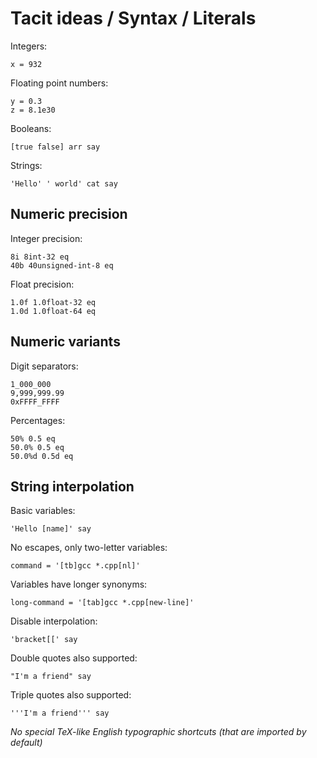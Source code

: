# Tacit ideas / Syntax / Literals

Integers:
```
x = 932
```

Floating point numbers:
```
y = 0.3
z = 8.1e30
```

Booleans:
```
[true false] arr say
```

Strings:
```
'Hello' ' world' cat say
```

## Numeric precision

Integer precision:
```
8i 8int-32 eq
40b 40unsigned-int-8 eq
```

Float precision:
```
1.0f 1.0float-32 eq
1.0d 1.0float-64 eq
```

## Numeric variants

Digit separators:
```
1_000_000
9,999,999.99
0xFFFF_FFFF
```

Percentages:
```
50% 0.5 eq
50.0% 0.5 eq
50.0%d 0.5d eq
```

## String interpolation

Basic variables:
```
'Hello [name]' say
```

No escapes, only two-letter variables:
```
command = '[tb]gcc *.cpp[nl]'
```

Variables have longer synonyms:
```
long-command = '[tab]gcc *.cpp[new-line]'
```

Disable interpolation:
```
'bracket[[' say
```

Double quotes also supported:
```
"I'm a friend" say
```

Triple quotes also supported:
```
'''I'm a friend''' say
```

_No special TeX-like English typographic shortcuts (that are imported by default)_
